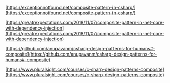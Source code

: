[https://exceptionnotfound.net/composite-pattern-in-csharp/](https://exceptionnotfound.net/composite-pattern-in-csharp/)

[https://greatrexpectations.com/2018/11/07/composite-pattern-in-net-core-with-dependency-injection](https://greatrexpectations.com/2018/11/07/composite-pattern-in-net-core-with-dependency-injection)

[https://github.com/anupavanm/csharp-design-patterns-for-humans#-composite](https://github.com/anupavanm/csharp-design-patterns-for-humans#-composite)

[https://www.pluralsight.com/courses/c-sharp-design-patterns-composite](https://www.pluralsight.com/courses/c-sharp-design-patterns-composite)